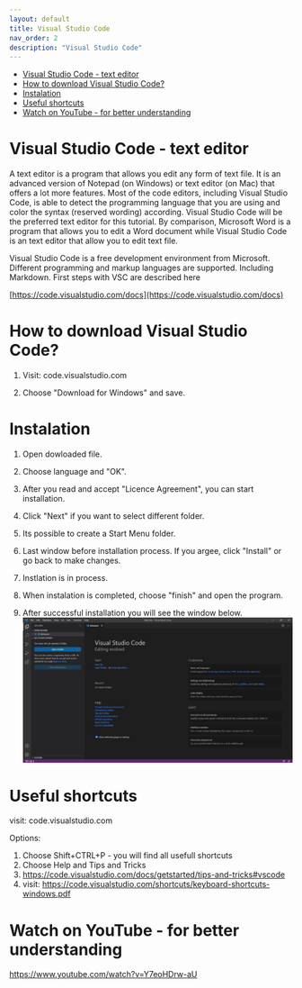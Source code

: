 ```yaml
---
layout: default
title: Visual Studio Code
nav_order: 2
description: "Visual Studio Code"
---
```


- [Visual Studio Code - text editor](#visual-studio-code---text-editor)
- [How to download Visual Studio Code?](#how-to-download-visual-studio-code)
- [Instalation](#instalation)
- [Useful shortcuts](#useful-shortcuts)
- [Watch on YouTube - for better understanding](#watch-on-youtube---for-better-understanding)

# Visual Studio Code - text editor

 A text editor is a program that allows you edit any form of text file. It is an advanced version of Notepad (on Windows) or text editor (on Mac) that offers a lot more features. Most of the code editors, including Visual Studio Code, is able to detect the programming language that you are using and color the syntax (reserved wording) according. Visual Studio Code will be the preferred text editor for this tutorial.
By comparison, Microsoft Word is a program that allows you to edit a Word document while Visual Studio Code is an text editor that allow you to edit text file.

Visual Studio Code is a free development environment from Microsoft. Different programming and markup languages are supported. Including Markdown. First steps with VSC are described here

[https://code.visualstudio.com/docs](https://code.visualstudio.com/docs)

  
# How to download Visual Studio Code?

1. Visit: code.visualstudio.com 
    
2. Choose "Download for Windows" and save.

# Instalation
1. Open dowloaded file.
   
2. Choose language and "OK".
   
3. After you read and accept "Licence Agreement", you can start installation.

4. Click "Next" if you want to select different folder.
    
5. Its possible to create a Start Menu folder.
 
6. Last window before installation process. If you argee, click "Install" or go back to make changes.
     
7. Instlation is in process.
    
8. When instalation is completed, choose "finish" and open the program.

9. After successful installation you will see the window below.
    ![error](/assets/images/zdjecieVSC.png)

# Useful shortcuts
visit: code.visualstudio.com 

Options:
1. Choose Shift+CTRL+P - you will find all usefull shortcuts
2. Choose Help and Tips and Tricks 
3. https://code.visualstudio.com/docs/getstarted/tips-and-tricks#vscode
4. visit: https://code.visualstudio.com/shortcuts/keyboard-shortcuts-windows.pdf 

# Watch on YouTube - for better understanding
https://www.youtube.com/watch?v=Y7eoHDrw-aU



